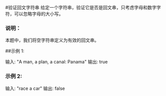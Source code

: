 #验证回文字符串
给定一个字符串，验证它是否是回文串，只考虑字母和数字字符，可以忽略字母的大小写。

### 说明：

本题中，我们将空字符串定义为有效的回文串。

##示例 1:

输入: "A man, a plan, a canal: Panama"
输出: true

### 示例 2:

输入: "race a car"
输出: false